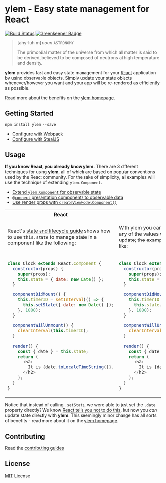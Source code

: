 # ylem - Easy state management for React

[![Build Status](https://travis-ci.org/bitovi/ylem.svg?branch=master)](https://travis-ci.org/bitovi/ylem)
[![Greenkeeper Badge](https://badges.greenkeeper.io/bitovi/ylem.svg)](https://greenkeeper.io/)

> [ahy-luh m] *noun* `ASTRONOMY`
>   
> The primordial matter of the universe from which all matter is said to be derived, believed to be composed of neutrons at high temperature and density.

**ylem** provides fast and easy state management for your [React](https://reactjs.org) application by using [observable objects](https://canjs.com/doc/can-observe.html). Simply update your state objects whenever/however you want and your app will be re-rendered as efficiently as possible.

Read more about the benefits on the [ylem homepage](http://bitovi.github.io/ylem).

## Getting Started

```
npm install ylem --save
```

* [Configure with Webpack](./docs/getting-started-webpack.md)
* [Configure with StealJS](./docs/getting-started-steal.md)

## Usage

**If you know React, you already know ylem.** There are 3 different techniques for using **ylem**, all of which are based on popular conventions used by the React community. For the sake of simplicity, all examples will use the technique of extending `ylem.Component`.

* [Extend `ylem.Component` for observable state](./docs/use-observable-state.md)
* [`@connect` presentation components to observable data](./docs/use-higher-order-components.md)
* [Use render props with `createViewModelComponent()`](./docs/use-viewmodel-components.md)


<table>
<tr><th>React</th><th>ylem</th></tr>
<tr>
<td>

React's [state and lifecycle guide](https://reactjs.org/docs/state-and-lifecycle.html#adding-local-state-to-a-class) shows how to use `this.state` to manage state in a component like the following:

</td>
<td>

With ylem you can simply change the state, any of the values within state and react will update; the example on the left now looks like:

</td>
</tr>
<tr>
<td>

```js
class Clock extends React.Component {
  constructor(props) {
    super(props);
    this.state = { date: new Date() };
  }

  componentDidMount() {
    this.timerID = setInterval(() => {
      this.setState({ date: new Date() });
    }, 1000);
  }

  componentWillUnmount() {
    clearInterval(this.timerID);
  }

  render() {
    const { date } = this.state;
    return (
      <h2>
        It is {date.toLocaleTimeString()}.
      </h2>
    );
  }
}
```

</td>
<td>

```js
class Clock extends ylem.Component { // 👀
  constructor(props) {
    super(props);
    this.state = { date: new Date() };
  }

  componentDidMount() {
    this.timerID = setInterval(() => {
      this.state.date = new Date(); // 👀
    }, 1000);
  }

  componentWillUnmount() {
    clearInterval(this.timerID);
  }

  render() {
    const { date } = this.state;
    return (
      <h2>
        It is {date.toLocaleTimeString()}.
      </h2>
    );
  }
}
```

</td>
</tr>
</table>

Notice that instead of calling `.setState`, we were able to just set the `.date` property directly? We know [React tells you not to do this](https://reactjs.org/docs/state-and-lifecycle.html#do-not-modify-state-directly), but now you _can_ update state directly with **ylem**. This seemingly minor change has all sorts of benefits - read more about it on the [ylem homepage](http://bitovi.github.io/ylem).


## Contributing
Read the [contributing guides](./contributing.md)

## License
[MIT](./LICENSE.md) License